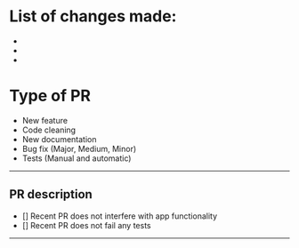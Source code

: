 # List of changes made:

-
-
-

# Type of PR

-   New feature
-   Code cleaning
-   New documentation
-   Bug fix (Major, Medium, Minor)
-   Tests (Manual and automatic)
---

## PR description

-   [] Recent PR does not interfere with app functionality
-   [] Recent PR does not fail any tests

---

<!---
Example:
Fix|Update for Brunchin/PR-Number/name_of_fix
--->
